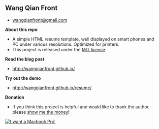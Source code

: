 Wang Qian Front
--------------------

+ wangqianfront@gmail.com

**About this repo**

+ A simple HTML resume template, well displayed on smart phones and PC under various resolutions. Optimized for printers.
+ This project is released under the [MIT license](http://opensource.org/licenses/MIT).


**Read the blog post**

+ http://wangqianfront.github.io/


**Try out the demo**

+ http://wangqianfront.github.io/resume/


**Donation**

+ If you think this project is helpful and would like to thank the author, please [show me the money](http://www.urbandictionary.com/define.php?term=show+me+the+money)!

[![I want a Macbook Pro!](https://img.alipay.com/sys/personalprod/style/mc/btn-index.png)](https://me.alipay.com/wangqianfront)
